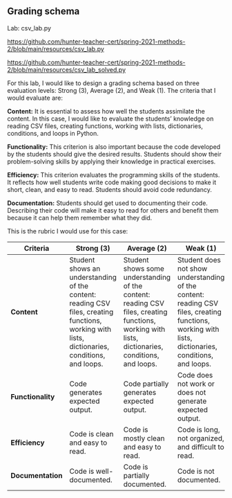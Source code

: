 ## Grading schema

Lab: csv_lab.py

https://github.com/hunter-teacher-cert/spring-2021-methods-2/blob/main/resources/csv_lab.py

https://github.com/hunter-teacher-cert/spring-2021-methods-2/blob/main/resources/csv_lab_solved.py

For this lab, I would like to design a grading schema based on three evaluation levels: Strong (3), Average (2), and Weak (1). The criteria that I would evaluate are:

**Content:** It is essential to assess how well the students assimilate the content. In this case, I would like to evaluate the students’ knowledge on reading CSV files, creating functions, working with lists, dictionaries, conditions, and loops in Python.

**Functionality:** This criterion is also important because the code developed by the students should give the desired results. Students should show their problem-solving skills by applying their knowledge in practical exercises.

**Efficiency:** This criterion evaluates the programming skills of the students. It reflects how well students write code making good decisions to make it short, clean, and easy to read. Students should avoid code redundancy.

**Documentation:** Students should get used to documenting their code. Describing their code will make it easy to read for others and benefit them because it can help them remember what they did.

This is the rubric I would use for this case:

| **Criteria**      | **Strong (3)**    |  **Average (2)**  | **Weak (1)**      |
| ------------- | ------------- | ------------- | ------------- |
| **Content**  | Student shows an understanding of the content: reading CSV files, creating functions, working with lists, dictionaries, conditions, and loops. |  Student shows some understanding of the content: reading CSV files, creating functions, working with lists, dictionaries, conditions, and loops. | Student does not show understanding of the content: reading CSV files, creating functions, working with lists, dictionaries, conditions, and loops.  | 
| **Functionality**  | Code generates expected output. | Code partially generates expected output.  | Code does not work or does not generate expected output.  |
| **Efficiency**   | Code is clean and easy to read.  | Code is mostly clean and easy to read.   | Code is long, not organized, and difficult to read.  |
| **Documentation**  | Code is well-documented.  | Code is partially documented.  | Code is not documented.  |
